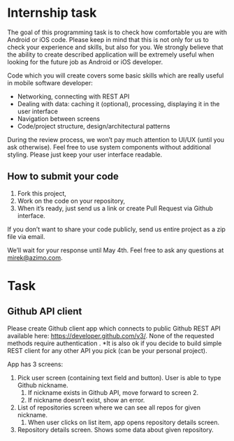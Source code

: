 # Internship task
The goal of this programming task is to check how comfortable you are with Android or iOS code. Please keep in mind that this is not only for us to check your experience and skills, but also for you. We strongly believe that the ability to create described application will be extremely useful when looking for the future job as Android or iOS developer.

Code which you will create covers some basic skills which are really useful in mobile software developer:

* Networking, connecting with REST API
* Dealing with data: caching it (optional), processing, displaying it in the user interface
* Navigation between screens
* Code/project structure, design/architectural patterns

During the review process, we won’t pay much attention to UI/UX (until you ask otherwise). Feel free to use system components without additional styling. Please just keep your user interface readable. 

## How to submit your code
1. Fork this project,
2. Work on the code on your repository,
3. When it’s ready, just send us a link or create Pull Request via Github interface.

If you don’t want to share your code publicly, send us entire project as a zip file via email.

We’ll wait for your response until May 4th. Feel free to ask any questions at mirek@azimo.com.

# Task

## Github API client

Please create Github client app which connects to public Github REST API available here: https://developer.github.com/v3/. None of the requested methods require authentication . 
*It is also ok if you decide to build simple REST client for any other API you pick (can be your personal project).

App has 3 screens:
1. Pick user screen (containing text field and button). User is able to type Github nickname.
    1. If nickname exists in Github API, move forward to screen 2.
    2. If nickname doesn’t exist, show an error.
2. List of repositories screen where we can see all repos for given nickname.
    1. When user clicks on list item, app opens repository details screen.
3. Repository details screen. Shows some data about given repository. 

